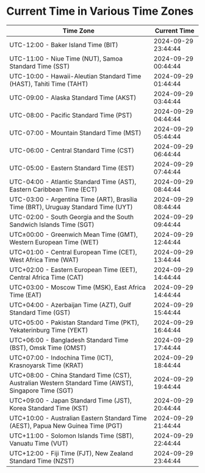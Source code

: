 # Current Time in Various Time Zones

| Time Zone | Current Time |
|-----------|--------------|
| UTC-12:00 - Baker Island Time (BIT) | 2024-09-29 23:44:44 |
| UTC-11:00 - Niue Time (NUT), Samoa Standard Time (SST) | 2024-09-29 00:44:44 |
| UTC-10:00 - Hawaii-Aleutian Standard Time (HAST), Tahiti Time (TAHT) | 2024-09-29 01:44:44 |
| UTC-09:00 - Alaska Standard Time (AKST) | 2024-09-29 03:44:44 |
| UTC-08:00 - Pacific Standard Time (PST) | 2024-09-29 04:44:44 |
| UTC-07:00 - Mountain Standard Time (MST) | 2024-09-29 05:44:44 |
| UTC-06:00 - Central Standard Time (CST) | 2024-09-29 06:44:44 |
| UTC-05:00 - Eastern Standard Time (EST) | 2024-09-29 07:44:44 |
| UTC-04:00 - Atlantic Standard Time (AST), Eastern Caribbean Time (ECT) | 2024-09-29 08:44:44 |
| UTC-03:00 - Argentina Time (ART), Brasília Time (BRT), Uruguay Standard Time (UYT) | 2024-09-29 08:44:44 |
| UTC-02:00 - South Georgia and the South Sandwich Islands Time (SGT) | 2024-09-29 09:44:44 |
| UTC±00:00 - Greenwich Mean Time (GMT), Western European Time (WET) | 2024-09-29 12:44:44 |
| UTC+01:00 - Central European Time (CET), West Africa Time (WAT) | 2024-09-29 13:44:44 |
| UTC+02:00 - Eastern European Time (EET), Central Africa Time (CAT) | 2024-09-29 14:44:44 |
| UTC+03:00 - Moscow Time (MSK), East Africa Time (EAT) | 2024-09-29 14:44:44 |
| UTC+04:00 - Azerbaijan Time (AZT), Gulf Standard Time (GST) | 2024-09-29 15:44:44 |
| UTC+05:00 - Pakistan Standard Time (PKT), Yekaterinburg Time (YEKT) | 2024-09-29 16:44:44 |
| UTC+06:00 - Bangladesh Standard Time (BST), Omsk Time (OMST) | 2024-09-29 17:44:44 |
| UTC+07:00 - Indochina Time (ICT), Krasnoyarsk Time (KRAT) | 2024-09-29 18:44:44 |
| UTC+08:00 - China Standard Time (CST), Australian Western Standard Time (AWST), Singapore Time (SGT) | 2024-09-29 19:44:44 |
| UTC+09:00 - Japan Standard Time (JST), Korea Standard Time (KST) | 2024-09-29 20:44:44 |
| UTC+10:00 - Australian Eastern Standard Time (AEST), Papua New Guinea Time (PGT) | 2024-09-29 21:44:44 |
| UTC+11:00 - Solomon Islands Time (SBT), Vanuatu Time (VUT) | 2024-09-29 22:44:44 |
| UTC+12:00 - Fiji Time (FJT), New Zealand Standard Time (NZST) | 2024-09-29 23:44:44 |
